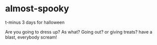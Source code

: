 # almost-spooky
t-minus 3 days for halloween 

Are you going to dress up?
As what? 
Going out? or giving treats? 
have a blast, everybody scream! 

